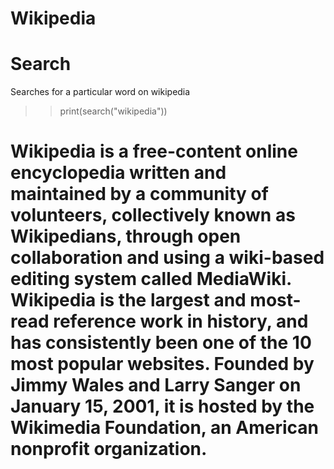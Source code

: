 # Wikipedia

  # Search

  Searches for a particular word on wikipedia 
  
  >> print(search("wikipedia"))

  # Wikipedia is a free-content online encyclopedia written and maintained by a community of volunteers, collectively known as Wikipedians, through open collaboration and using a wiki-based editing system called           MediaWiki. Wikipedia is the largest and most-read reference work in history, and has consistently been one of the 10 most popular websites. Founded by Jimmy Wales and Larry Sanger on January 15, 2001, it is hosted      by the Wikimedia Foundation, an American nonprofit organization.

  
